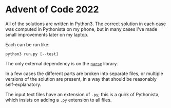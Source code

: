 # Advent of Code 2022

All of the solutions are written in Python3. The correct solution in each case
was computed in Pythonista on my phone, but in many cases I've made small
improvements later on my laptop.

Each can be run like:

    python3 run.py [--test]

The only external dependency is on the
[`parse`](https://pypi.org/project/parse/) library.

In a few cases the different parts are broken into separate files, or multiple
versions of the solution are present, in a way that should be reasonably
self-explanatory.

The input text files have an extension of `.py`; this is a quirk of Pythonista,
which insists on adding a `.py` extension to all files.
